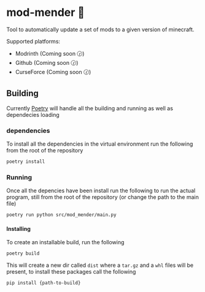 # mod-mender 🔨

Tool to automatically update a set of mods to a given version of minecraft.

Supported platforms:
- Modrinth (Coming soon 🕝)
- Github (Coming soon 🕝)
- CurseForce (Coming soon 🕝)

## Building

Currently [Poetry](https://python-poetry.org/) will handle all the building and running as well as dependecies loading

### dependencies

To install all the dependencies in the virtual environment run the following from the root of the repository
```bash
poetry install
```

### Running

Once all the depencies have been install run the following to run the actual program, still from the root of the repository (or change the path to the main file)
```bash
poetry run python src/mod_mender/main.py
```

#### Installing

To create an installable build, run the following
```bash
poetry build
```

This will create a new dir called `dist` where a `tar.gz` and a `whl` files will be present, to install these packages call the following

```bash
pip install {path-to-build}
```

